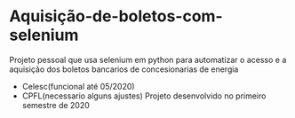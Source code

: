 # Aquisição-de-boletos-com-selenium
Projeto pessoal que usa selenium em python para automatizar o acesso e a aquisição dos boletos bancarios de concesionarias de energia
- Celesc(funcional até 05/2020)
- CPFL(necessario alguns ajustes)
Projeto desenvolvido no primeiro semestre de 2020
